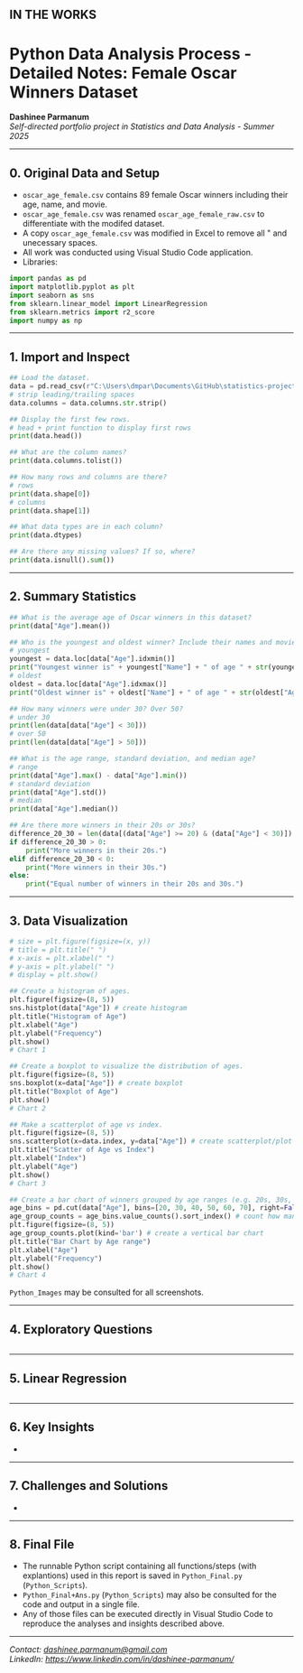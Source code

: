 ## IN THE WORKS

# Python Data Analysis Process - Detailed Notes: Female Oscar Winners Dataset

**Dashinee Parmanum**  
*Self-directed portfolio project in Statistics and Data Analysis - Summer 2025*

---
## 0. Original Data and Setup
- `oscar_age_female.csv` contains 89 female Oscar winners including their age, name, and movie.
- `oscar_age_female.csv` was renamed `oscar_age_female_raw.csv` to differentiate with the modifed dataset.
- A copy `oscar_age_female.csv` was modified in Excel to remove all " and unecessary spaces.
- All work was conducted using Visual Studio Code application.
- Libraries:
```python
import pandas as pd
import matplotlib.pyplot as plt
import seaborn as sns
from sklearn.linear_model import LinearRegression
from sklearn.metrics import r2_score
import numpy as np
```

---
## 1. Import and Inspect
```python
## Load the dataset.
data = pd.read_csv(r"C:\Users\dmpar\Documents\GitHub\statistics-projects-summer-2025\Python_Data_Analysis\Python_Datasets\oscar_age_female.csv")
# strip leading/trailing spaces
data.columns = data.columns.str.strip()

## Display the first few rows.
# head + print function to display first rows
print(data.head())

## What are the column names?
print(data.columns.tolist())

## How many rows and columns are there?
# rows
print(data.shape[0])
# columns
print(data.shape[1])

## What data types are in each column?
print(data.dtypes)

## Are there any missing values? If so, where?
print(data.isnull().sum())
```
---
## 2. Summary Statistics
```python
## What is the average age of Oscar winners in this dataset?
print(data["Age"].mean())

## Who is the youngest and oldest winner? Include their names and movies.
# youngest
youngest = data.loc[data["Age"].idxmin()]
print("Youngest winner is" + youngest["Name"] + " of age " + str(youngest["Age"]) + " who starred in" + youngest["Movie"] + ".")
# oldest
oldest = data.loc[data["Age"].idxmax()]
print("Oldest winner is" + oldest["Name"] + " of age " + str(oldest["Age"]) + " who starred in" + oldest["Movie"] + ".")

## How many winners were under 30? Over 50?
# under 30
print(len(data[data["Age"] < 30])) 
# over 50
print(len(data[data["Age"] > 50]))

## What is the age range, standard deviation, and median age?
# range
print(data["Age"].max() - data["Age"].min())
# standard deviation
print(data["Age"].std())
# median
print(data["Age"].median())

## Are there more winners in their 20s or 30s?
difference_20_30 = len(data[(data["Age"] >= 20) & (data["Age"] < 30)]) - len(data[(data["Age"] >= 30) & (data["Age"] < 40)])
if difference_20_30 > 0:
    print("More winners in their 20s.")
elif difference_20_30 < 0:
    print("More winners in their 30s.")
else:
    print("Equal number of winners in their 20s and 30s.")
```
---
## 3. Data Visualization
```python
# size = plt.figure(figsize=(x, y))
# title = plt.title(" ")
# x-axis = plt.xlabel(" ")
# y-axis = plt.ylabel(" ") 
# display = plt.show()

## Create a histogram of ages.
plt.figure(figsize=(8, 5))
sns.histplot(data["Age"]) # create histogram
plt.title("Histogram of Age")
plt.xlabel("Age") 
plt.ylabel("Frequency")
plt.show()
# Chart 1

## Create a boxplot to visualize the distribution of ages.
plt.figure(figsize=(8, 5))
sns.boxplot(x=data["Age"]) # create boxplot
plt.title("Boxplot of Age")
plt.show() 
# Chart 2

## Make a scatterplot of age vs index.
plt.figure(figsize=(8, 5))
sns.scatterplot(x=data.index, y=data["Age"]) # create scatterplot/plot points  
plt.title("Scatter of Age vs Index")
plt.xlabel("Index")
plt.ylabel("Age")
plt.show() 
# Chart 3

## Create a bar chart of winners grouped by age ranges (e.g. 20s, 30s, 40s).
age_bins = pd.cut(data["Age"], bins=[20, 30, 40, 50, 60, 70], right=False) # create ranges
age_group_counts = age_bins.value_counts().sort_index() # count how many for each range (sort_index = ensure logical order)
plt.figure(figsize=(8, 5))
age_group_counts.plot(kind='bar') # create a vertical bar chart
plt.title("Bar Chart by Age range")
plt.xlabel("Age")
plt.ylabel("Frequency")
plt.show()
# Chart 4
```
`Python_Images` may be consulted for all screenshots.

---
## 4. Exploratory Questions
```python

```

---
## 5. Linear Regression
```python

```

---
## 6. Key Insights
- 
  
---
## 7. Challenges and Solutions
-

---
## 8. Final File
- The runnable Python script containing all functions/steps (with explantions) used in this report is saved in `Python_Final.py` (`Python_Scripts`).
- `Python_Final+Ans.py` (`Python_Scripts`) may also be consulted for the code and output in a single file.
- Any of those files can be executed directly in Visual Studio Code to reproduce the analyses and insights described above.

---
*Contact: dashinee.parmanum@gmail.com*  
*LinkedIn: https://www.linkedin.com/in/dashinee-parmanum/*